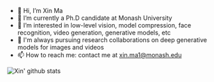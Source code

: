 - 👋 Hi, I’m Xin Ma
- 🌱 I’m currently a Ph.D candidate at Monash University
- 👀 I’m interested in low-level vision, model compression, face recognition, video generation, generative models, etc
- 💞️ I'm always pursuing research collaborations on deep generative models for images and videos
- 📫 How to reach me: contact me at xin.ma1@monash.edu

![Xin' github stats](https://github-readme-stats.vercel.app/api?username=maxin-cn&show_icons=true&theme=transparent)

<!--
**maxin-cn/maxin-cn** is a ✨ _special_ ✨ repository because its `README.md` (this file) appears on your GitHub profile.

Here are some ideas to get you started:

- 🔭 I’m currently working on ...
- 🌱 I’m currently learning ...
- 👯 I’m looking to collaborate on ...
- 🤔 I’m looking for help with ...
- 💬 Ask me about ...
- 📫 How to reach me: ...
- 😄 Pronouns: ...
- ⚡ Fun fact: ...
-->
